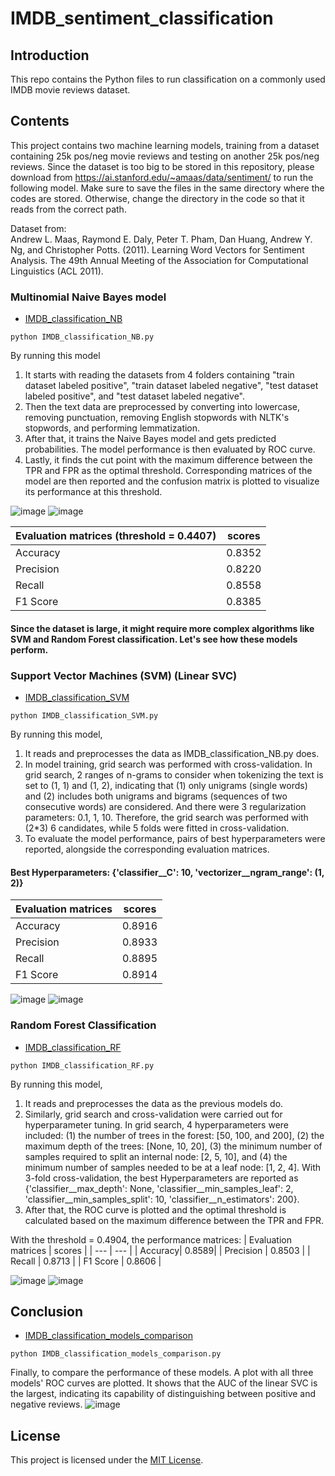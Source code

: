 # IMDB_sentiment_classification

## Introduction

This repo contains the Python files to run classification on a commonly used IMDB movie reviews dataset.

## Contents

This project contains two machine learning models, training from a dataset containing 25k pos/neg movie reviews and testing on another 25k pos/neg reviews. Since the dataset is too big to be stored in this repository, please download from https://ai.stanford.edu/~amaas/data/sentiment/ to run the following model. Make sure to save the files in the same directory where the codes are stored. Otherwise, change the directory in the code so that it reads from the correct path.

Dataset from: <br />
Andrew L. Maas, Raymond E. Daly, Peter T. Pham, Dan Huang, Andrew Y. Ng, and Christopher Potts. (2011). Learning Word Vectors for Sentiment Analysis. The 49th Annual Meeting of the Association for Computational Linguistics (ACL 2011). 

### Multinomial Naive Bayes model

- [IMDB_classification_NB](IMDB_classification_NB.py)

```
python IMDB_classification_NB.py
```

By running this model
1. It starts with reading the datasets from 4 folders containing "train dataset labeled positive", "train dataset labeled negative", "test dataset labeled positive", and "test dataset labeled negative".
2. Then the text data are preprocessed by converting into lowercase, removing punctuation, removing English stopwords with NLTK's stopwords, and performing lemmatization.
3. After that, it trains the Naive Bayes model and gets predicted probabilities. The model performance is then evaluated by ROC curve.
4. Lastly, it finds the cut point with the maximum difference between the TPR and FPR as the optimal threshold. Corresponding matrices of the model are then reported and the confusion matrix is plotted to visualize its performance at this threshold.

![image](https://github.com/cyfangus/IMDB_sentiment_classification/assets/123187295/cb21d6fa-3cb4-4c3f-b9cc-e56cceea658d)
![image](https://github.com/cyfangus/IMDB_sentiment_classification/assets/123187295/a03f0a89-6919-4e55-a9e5-58d3cdc53996)

| Evaluation matrices (threshold = 0.4407)  | scores |
| --- | --- |
| Accuracy | 0.8352 |
| Precision | 0.8220 |
| Recall | 0.8558 |
| F1 Score | 0.8385 |

#### Since the dataset is large, it might require more complex algorithms like SVM and Random Forest classification. Let's see how these models perform.

### Support Vector Machines (SVM) (Linear SVC)
- [IMDB_classification_SVM](IMDB_classification_SVM.py)

```
python IMDB_classification_SVM.py
```

By running this model,
1. It reads and preprocesses the data as IMDB_classification_NB.py does.
2. In model training, grid search was performed with cross-validation. In grid search, 2 ranges of n-grams to consider when tokenizing the text is set to (1, 1) and (1, 2), indicating that (1) only unigrams (single words) and (2) includes both unigrams and bigrams (sequences of two consecutive words) are considered. And there were 3 regularization parameters: 0.1, 1, 10. Therefore, the grid search was performed with (2*3) 6 candidates, while 5 folds were fitted in cross-validation.
3. To evaluate the model performance, pairs of best hyperparameters were reported, alongside the corresponding evaluation matrices.

#### Best Hyperparameters: {'classifier__C': 10, 'vectorizer__ngram_range': (1, 2)} 
| Evaluation matrices | scores |
| --- | --- |
| Accuracy| 0.8916| 
| Precision | 0.8933 |
| Recall | 0.8895 |
| F1 Score | 0.8914 |

![image](https://github.com/cyfangus/IMDB_sentiment_classification/assets/123187295/15f6b287-2163-4e00-a8fe-285760f80546)
![image](https://github.com/cyfangus/IMDB_sentiment_classification/assets/123187295/8b17d867-8097-43f2-aca6-42c701ca2629)

### Random Forest Classification
- [IMDB_classification_RF](IMDB_classification_RF.py)
```
python IMDB_classification_RF.py
```

By running this model,
1. It reads and preprocesses the data as the previous models do.
2. Similarly, grid search and cross-validation were carried out for hyperparameter tuning. In grid search, 4 hyperparameters were included: (1) the number of trees in the forest: [50, 100, and 200], (2) the maximum depth of the trees: [None, 10, 20], (3) the minimum number of samples required to split an internal node: [2, 5, 10], and (4) the minimum number of samples needed to be at a leaf node: [1, 2, 4]. With 3-fold cross-validation, the best Hyperparameters are reported as {'classifier__max_depth': None, 'classifier__min_samples_leaf': 2, 'classifier__min_samples_split': 10, 'classifier__n_estimators': 200}.
3. After that, the ROC curve is plotted and the optimal threshold is calculated based on the maximum difference between the TPR and FPR.

With the threshold = 0.4904, the performance matrices:
| Evaluation matrices | scores |
| --- | --- |
| Accuracy| 0.8589| 
| Precision | 0.8503 |
| Recall | 0.8713 |
| F1 Score | 0.8606 |

![image](https://github.com/cyfangus/IMDB_sentiment_classification/assets/123187295/6065a7fc-e535-4e24-80a1-1ad4a3dec700)
![image](https://github.com/cyfangus/IMDB_sentiment_classification/assets/123187295/b27a0109-8de7-4cb7-b8d3-8583c589ff88)


## Conclusion
- [IMDB_classification_models_comparison](IMDB_classification_models_comparison.py)
```
python IMDB_classification_models_comparison.py
```
Finally, to compare the performance of these models. A plot with all three models' ROC curves are plotted. It shows that the AUC of the linear SVC is the largest, indicating its capability of distinguishing between positive and negative reviews. 
![image](https://github.com/cyfangus/IMDB_sentiment_classification/assets/123187295/c7d604ca-fbee-4f2a-be03-db0c0e90afff)



## License
This project is licensed under the [MIT License](LICENSE).
